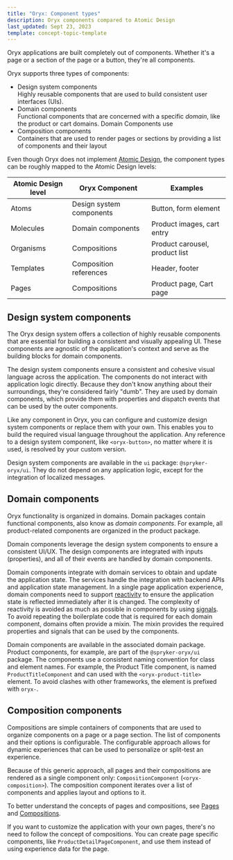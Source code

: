 ```yaml
---
title: "Oryx: Component types"
description: Oryx components compared to Atomic Design
last_updated: Sept 23, 2023
template: concept-topic-template
---
```


Oryx applications are built completely out of components. Whether it's a page or a section of the page or a button, they're all components.

Oryx supports three types of components:

- Design system components  
  Highly reusable components that are used to build consistent user interfaces (UIs).
- Domain components  
  Functional components that are concerned with a specific _domain_, like the product or cart domains. Domain Components use
- Composition components  
  Containers that are used to render pages or sections by providing a list of components and their layout

Even though Oryx does not implement [Atomic Design](https://bradfrost.com/blog/post/atomic-web-design/), the component types can be roughly mapped to the Atomic Design levels:

| Atomic Design level | Oryx Component           | Examples                       |
| ------------------- | ------------------------ | ------------------------------ |
| Atoms               | Design system components | Button, form element           |
| Molecules           | Domain components        | Product images, cart entry     |
| Organisms           | Compositions             | Product carousel, product list |
| Templates           | Composition references   | Header, footer                 |
| Pages               | Compositions             | Product page, Cart page        |

## Design system components

The Oryx design system offers a collection of highly reusable components that are essential for building a consistent and visually appealing UI. These components are agnostic of the application's context and serve as the building blocks for domain components.

The design system components ensure a consistent and cohesive visual language across the application. The components do not interact with application logic directly. Because they don't know anything about their surroundings, they're considered fairly "dumb". They are used by domain components, which provide them with properties and dispatch events that can be used by the outer components.

Like any component in Oryx, you can configure and customize design system components or replace them with your own. This enables you to build the required visual language throughout the application. Any reference to a design system component, like `<oryx-button>`, no matter where it is used, is resolved by your custom version.

Design system components are available in the `ui` package: `@spryker-oryx/ui`. They do not depend on any application logic, except for the integration of localized messages.

## Domain components

Oryx functionality is organized in domains. Domain packages contain functional components, also know as _domain components_. For example, all product-related components are organized in the product package.

Domain components leverage the design system components to ensure a consistent UI/UX. The design components are integrated with inputs (properties), and all of their events are handled by domain components.

Domain components integrate with domain services to obtain and update the application state. The services handle the integration with backend APIs and application state management. In a single page application experience, domain components need to support [reactivity](/docs/scos/dev/front-end-development/{{page.version}}/oryx/reactivity/reactivity.html) to ensure the application state is reflected immediately after it is changed. The complexity of reactivity is avoided as much as possible in components by using [signals](/docs/scos/dev/front-end-development/{{page.version}}/oryx/reactivity/signals.html). To avoid repeating the boilerplate code that is required for each domain component, domains often provide a mixin. The mixin provides the required properties and signals that can be used by the components.

Domain components are available in the associated domain package. Product components, for example, are part of the `@spryker-oryx/ui` package. The components use a consistent naming convention for class and element names. For example, the Product Title component, is named `ProductTitleComponent` and can used with the `<oryx-product-title>` element. To avoid clashes with other frameworks, the element is prefixed with `oryx-`.

## Composition components

Compositions are simple containers of components that are used to organize components on a page or a page section. The list of components and their options is configurable. The configurable approach allows for dynamic experiences that can be used to personalize or split-test an experience.

Because of this generic approach, all pages and their compositions are rendered as a single component only: `CompositionComponent` (`<oryx-composition>`). The composition component iterates over a list of components and applies layout and options to it.

To better understand the concepts of pages and compositions, see [Pages](/docs/scos/dev/front-end-development/{{page.version}}/oryx/building-pages/oryx-pages.html) and [Compositions](/docs/scos/dev/front-end-development/{{page.version}}/oryx/building-pages/oryx-compositions.html).

If you want to customize the application with your own pages, there's no need to follow the concept of compositions. You can create page specific components, like `ProductDetailPageComponent`, and use them instead of using experience data for the page.
